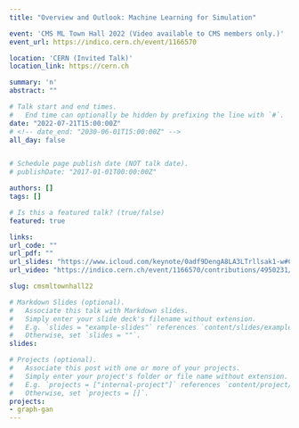 ```yaml
---
title: "Overview and Outlook: Machine Learning for Simulation"

event: 'CMS ML Town Hall 2022 (Video available to CMS members only.)'
event_url: https://indico.cern.ch/event/1166570

location: 'CERN (Invited Talk)'
location_link: https://cern.ch

summary: 'n'
abstract: ""

# Talk start and end times.
#   End time can optionally be hidden by prefixing the line with `#`.
date: "2022-07-21T15:00:00Z"
# <!-- date_end: "2030-06-01T15:00:00Z" -->
all_day: false


# Schedule page publish date (NOT talk date).
# publishDate: "2017-01-01T00:00:00Z"

authors: []
tags: []

# Is this a featured talk? (true/false)
featured: true

links:
url_code: ""
url_pdf: ""
url_slides: "https://www.icloud.com/keynote/0adf9DengA8LA3LTrllsak1-w#CMS_ML_Townhall_21_07_22"
url_video: "https://indico.cern.ch/event/1166570/contributions/4950231/attachments/2483710/4264921/kansal_recording.mp4"

slug: cmsmltownhall22

# Markdown Slides (optional).
#   Associate this talk with Markdown slides.
#   Simply enter your slide deck's filename without extension.
#   E.g. `slides = "example-slides"` references `content/slides/example-slides.md`.
#   Otherwise, set `slides = ""`.
slides:

# Projects (optional).
#   Associate this post with one or more of your projects.
#   Simply enter your project's folder or file name without extension.
#   E.g. `projects = ["internal-project"]` references `content/project/deep-learning/index.md`.
#   Otherwise, set `projects = []`.
projects:
- graph-gan
---
```

